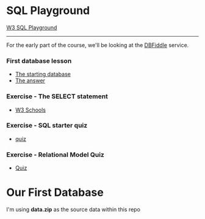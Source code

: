 # SQL Playground 

[W3 SQL Playground](https://www.w3schools.com/sql/trysql.asp?filename=trysql_op_in)

---

For the early part of the course, we'll be looking at the [DBFiddle](https://www.db-fiddle.com/) service. 

### First database lesson 

- [The starting database](https://www.db-fiddle.com/f/7fnLq7sZNknYPfm6U2xEAH/0)
- [The answer](https://www.db-fiddle.com/f/sTq8m5ty2h8RdP3YRJqB9L/0)

### Exercise - The SELECT statement

- [W3 Schools](https://www.w3schools.com/sql/exercise.asp?filename=exercise_select1)

### Exercise - SQL starter quiz

- [quiz](https://www.jetpunk.com/user-quizzes/1336712/sql-starter-quiz)

### Exercise - Relational Model Quiz

- [Quiz](https://www.jetpunk.com/user-quizzes/1336712/the-relational-model)

# Our First Database

I'm using **data.zip** as the source data within this repo